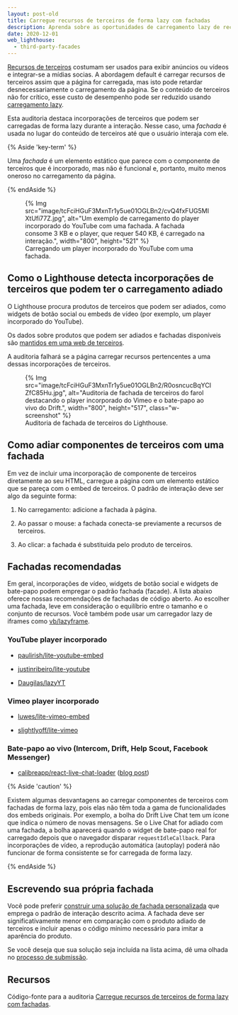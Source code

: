 ```yaml
---
layout: post-old
title: Carregue recursos de terceiros de forma lazy com fachadas
description: Aprenda sobre as oportunidades de carregamento lazy de recursos de terceiros com fachadas.
date: 2020-12-01
web_lighthouse:
  - third-party-facades
---
```


[Recursos de terceiros](/third-party-javascript/) costumam ser usados para exibir anúncios ou vídeos e integrar-se a mídias socias. A abordagem default é carregar recursos de terceiros assim que a página for carregada, mas isto pode retardar desnecessariamente o carregamento da página. Se o conteúdo de terceiros não for crítico, esse custo de desempenho pode ser reduzido usando [carregamento lazy](/fast/#lazy-load-images-and-video).

Esta auditoria destaca incorporações de terceiros que podem ser carregadas de forma lazy durante a interação. Nesse caso, uma *fachada* é usada no lugar do conteúdo de terceiros até que o usuário interaja com ele.

{% Aside 'key-term' %}

Uma *fachada* é um elemento estático que parece com o componente de terceiros que é incorporado, mas não é funcional e, portanto, muito menos oneroso no carregamento da página.

{% endAside %}

<figure class="w-figure">   {% Img src="image/tcFciHGuF3MxnTr1y5ue01OGLBn2/cvQ4fxFUG5MIXtUfi77Z.jpg", alt="Um exemplo de carregamento do player incorporado do YouTube com uma fachada. A fachada consome 3 KB e o player, que requer 540 KB, é carregado na interação.", width="800", height="521" %}   <figcaption class="w-figcaption">     Carregando um player incorporado do YouTube com uma fachada.  </figcaption></figure>

## Como o Lighthouse detecta incorporações de terceiros que podem ter o carregamento adiado

O Lighthouse procura produtos de terceiros que podem ser adiados, como widgets de botão social ou embeds de vídeo (por exemplo, um player incorporado do YouTube).

Os dados sobre produtos que podem ser adiados e fachadas disponíveis são [mantidos em uma web de terceiros](https://github.com/patrickhulce/third-party-web/).

A auditoria falhará se a página carregar recursos pertencentes a uma dessas incorporações de terceiros.

<figure class="w-figure">   {% Img src="image/tcFciHGuF3MxnTr1y5ue01OGLBn2/R0osncucBqYCIZfC85Hu.jpg", alt="Auditoria de fachada de terceiros do farol destacando o player incorporado do Vimeo e o bate-papo ao vivo do Drift.", width="800", height="517", class="w-screenshot" %}   <figcaption class="w-figcaption">     Auditoria de fachada de terceiros do  Lighthouse.  </figcaption></figure>

## Como adiar componentes de terceiros com uma fachada

Em vez de incluir uma incorporação de componente de terceiros diretamente ao seu HTML, carregue a página com um elemento estático que se pareça com o embed de terceiros. O padrão de interação deve ser algo da seguinte forma:

1. No carregamento: adicione a fachada à página.

2. Ao passar o mouse: a fachada conecta-se previamente a recursos de terceiros.

3. Ao clicar: a fachada é substituida pelo produto de terceiros.

## Fachadas recomendadas

Em geral, incorporações de vídeo, widgets de botão social e widgets de bate-papo podem empregar o padrão fachada (facade). A lista abaixo oferece nossas recomendações de fachadas de código aberto. Ao escolher uma fachada, leve em consideração o equilíbrio entre o tamanho e o conjunto de recursos. Você também pode usar um carregador lazy de iframes como [vb/lazyframe](https://github.com/vb/lazyframe).

### YouTube player incorporado

- [paulirish/lite-youtube-embed](https://github.com/paulirish/lite-youtube-embed)

- [justinribeiro/lite-youtube](https://github.com/justinribeiro/lite-youtube)

- [Daugilas/lazyYT](https://github.com/Daugilas/lazyYT)

### Vimeo player incorporado

- [luwes/lite-vimeo-embed](https://github.com/luwes/lite-vimeo-embed)

- [slightlyoff/lite-vimeo](https://github.com/slightlyoff/lite-vimeo)

### Bate-papo ao vivo (Intercom, Drift, Help Scout, Facebook Messenger)

- [calibreapp/react-live-chat-loader](https://github.com/calibreapp/react-live-chat-loader) ([blog post](https://calibreapp.com/blog/fast-live-chat))

{% Aside 'caution' %}

Existem algumas desvantagens ao carregar componentes de terceiros com fachadas de forma lazy, pois elas não têm toda a gama de funcionalidades dos embeds originais. Por exemplo, a bolha do Drift Live Chat tem um ícone que indica o número de novas mensagens. Se o Live Chat for adiado com uma fachada, a bolha aparecerá quando o widget de bate-papo real for carregado depois que o navegador disparar `requestIdleCallback`. Para incorporações de vídeo, a reprodução automática (autoplay) poderá não funcionar de forma consistente se for carregada de forma lazy.

{% endAside %}

## Escrevendo sua própria fachada

Você pode preferir [construir uma solução de fachada personalizada](https://wildbit.com/blog/2020/09/30/getting-postmark-lighthouse-performance-score-to-100#:~:text=What%20if%20we%20could%20replace%20the%20real%20widget) que emprega o padrão de interação descrito acima. A fachada deve ser significativamente menor em comparação com o produto adiado de terceiros e incluir apenas o código mínimo necessário para imitar a aparência do produto.

Se você deseja que sua solução seja incluída na lista acima, dê uma olhada no [processo de submissão](https://github.com/patrickhulce/third-party-web/blob/master/facades.md).

## Recursos

Código-fonte para a auditoria [Carregue recursos de terceiros de forma lazy com fachadas](https://github.com/GoogleChrome/lighthouse/blob/master/lighthouse-core/audits/third-party-facades.js).
